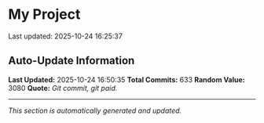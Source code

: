 # My Project


Last updated: 2025-10-24 16:25:37
































































































































































































































































































































































































































































































































































































































































































































































































































































































































































































































































## Auto-Update Information

**Last Updated:** 2025-10-24 16:50:35
**Total Commits:** 633
**Random Value:** 3080
**Quote:** _Git commit, git paid._

---
_This section is automatically generated and updated._
